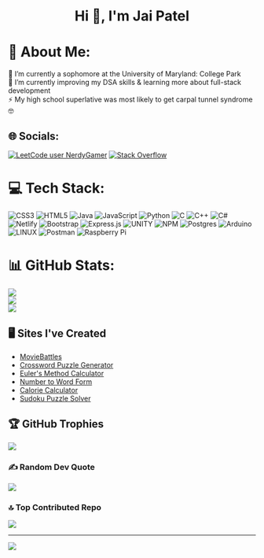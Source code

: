<h1 align="center">Hi 👋, I'm Jai Patel</h1>

# 💫 About Me:
🔭 I’m currently a sophomore at the University of Maryland: College Park<br>🌱 I’m currently improving my DSA skills & learning more about full-stack development<br>⚡ My high school superlative was most likely to get carpal tunnel syndrome 🤓


## 🌐 Socials:
[![LeetCode user NerdyGamer](https://img.shields.io/badge/dynamic/json?style=flat&labelColor=black&color=%23ffa116&label=Leetcode&query=solvedOverTotal&url=https%3A%2F%2Fbadge.xyli.tech/%2Fapi%2Fusers%2FNerdyGamer&logo=leetcode&logoColor=yellow)](https://leetcode.com/NerdyGamer/)
[![Stack Overflow](https://img.shields.io/badge/-Stackoverflow-FE7A16?logo=stack-overflow&logoColor=white)](https://stackoverflow.com/users/17168449) 

# 💻 Tech Stack:
![CSS3](https://img.shields.io/badge/css3-%231572B6.svg?style=flat&logo=css3&logoColor=white) ![HTML5](https://img.shields.io/badge/html5-%23E34F26.svg?style=flat&logo=html5&logoColor=white) ![Java](https://img.shields.io/badge/java-%23ED8B00.svg?style=flat&logo=java&logoColor=white) ![JavaScript](https://img.shields.io/badge/javascript-%23323330.svg?style=flat&logo=javascript&logoColor=%23F7DF1E) ![Python](https://img.shields.io/badge/python-3670A0?style=flat&logo=python&logoColor=ffdd54) ![C](https://img.shields.io/badge/c-%2300599C.svg?style=flat&logo=c&logoColor=white) ![C++](https://img.shields.io/badge/c++-%2300599C.svg?style=flat&logo=c%2B%2B&logoColor=white) ![C#](https://img.shields.io/badge/c%23-%23239120.svg?style=flat&logo=c-sharp&logoColor=white) ![Netlify](https://img.shields.io/badge/netlify-%23000000.svg?style=flat&logo=netlify&logoColor=#00C7B7) ![Bootstrap](https://img.shields.io/badge/bootstrap-%23563D7C.svg?style=flat&logo=bootstrap&logoColor=white) ![Express.js](https://img.shields.io/badge/express.js-%23404d59.svg?style=flat&logo=express&logoColor=%2361DAFB) ![UNITY](https://img.shields.io/badge/Unity-%2320232a.svg?style=flat&logo=unity&logoColor=white) ![NPM](https://img.shields.io/badge/NPM-%23000000.svg?style=flat&logo=npm&logoColor=white) ![Postgres](https://img.shields.io/badge/postgres-%23316192.svg?style=flat&logo=postgresql&logoColor=white) ![Arduino](https://img.shields.io/badge/-Arduino-00979D?style=flat&logo=Arduino&logoColor=white) ![LINUX](https://img.shields.io/badge/Linux-FCC624?style=flat&logo=linux&logoColor=black) ![Postman](https://img.shields.io/badge/Postman-FF6C37?style=flat&logo=postman&logoColor=white) ![Raspberry Pi](https://img.shields.io/badge/-RaspberryPi-C51A4A?style=flat&logo=Raspberry-Pi)
# 📊 GitHub Stats:
![](https://github-readme-stats.vercel.app/api?username=Nerdygamer05&theme=react&hide_border=false&include_all_commits=false&count_private=false)<br/>
![](https://github-readme-streak-stats.herokuapp.com/?user=Nerdygamer05&theme=react&hide_border=false)<br/>
![](https://github-readme-stats.vercel.app/api/top-langs/?username=Nerdygamer05&theme=react&hide_border=false&include_all_commits=false&count_private=false&layout=compact)

## 🖥️ Sites I've Created
- [MovieBattles](https://moviebattles.netlify.app/)
- [Crossword Puzzle Generator](https://crosswordpuzzles.netlify.app/)
- [Euler's Method Calculator](https://eulersmethod.netlify.app/)
- [Number to Word Form](https://numtowords.netlify.app/)
- [Calorie Calculator](https://caloriescalculator.netlify.app/)
- [Sudoku Puzzle Solver](https://sudokupuzzlesolver.netlify.app/)

## 🏆 GitHub Trophies
![](https://github-profile-trophy.vercel.app/?username=Nerdygamer05&theme=onestar&no-frame=false&no-bg=false&margin-w=4)

### ✍️ Random Dev Quote
![](https://quotes-github-readme.vercel.app/api?type=vetical&theme=gruvbox)

### 🔝 Top Contributed Repo
![](https://github-contributor-stats.vercel.app/api?username=Nerdygamer05&limit=5&theme=dark&combine_all_yearly_contributions=true)

---
[![](https://visitcount.itsvg.in/api?id=Nerdygamer05&icon=5&color=4)](https://visitcount.itsvg.in)

<!-- Proudly created with GPRM ( https://gprm.itsvg.in ) -->
